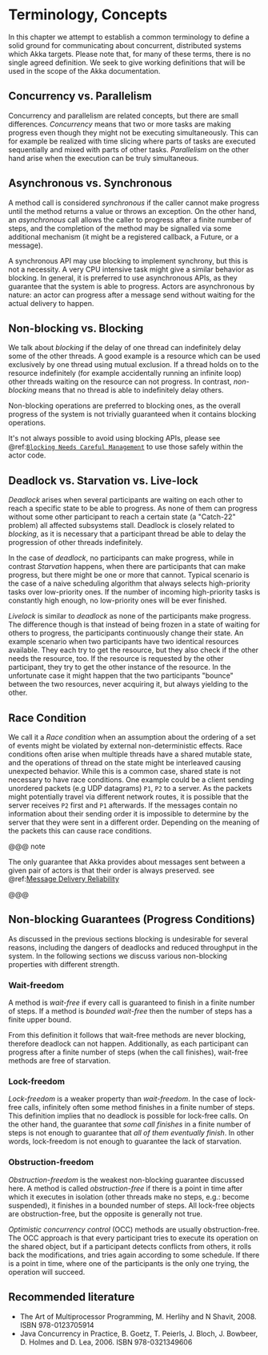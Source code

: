 # Terminology, Concepts

In this chapter we attempt to establish a common terminology to define a solid ground for communicating about concurrent,
distributed systems which Akka targets. Please note that, for many of these terms, there is no single agreed definition.
We seek to give working definitions that will be used in the scope of the Akka documentation.

## Concurrency vs. Parallelism

Concurrency and parallelism are related concepts, but there are small differences. *Concurrency* means that two or more
tasks are making progress even though they might not be executing simultaneously. This can for example be realized with
time slicing where parts of tasks are executed sequentially and mixed with
parts of other tasks. *Parallelism* on the other hand arise when the execution can be truly simultaneous.

## Asynchronous vs. Synchronous

A method call is considered *synchronous* if the caller cannot make progress until the method returns a value or throws
an exception. On the other hand, an *asynchronous* call allows the caller to progress after a finite number of steps, and
the completion of the method may be signalled via some additional mechanism (it might be a registered callback, a Future,
or a message).

A synchronous API may use blocking to implement synchrony, but this is not a necessity. A very CPU intensive task
might give a similar behavior as blocking. In general, it is preferred to use asynchronous APIs, as they guarantee that
the system is able to progress. Actors are asynchronous by nature: an actor can progress after a message send without
waiting for the actual delivery to happen.

## Non-blocking vs. Blocking

We talk about *blocking* if the delay of one thread can indefinitely delay some of the other threads. A good example
is a resource which can be used exclusively by one thread using mutual exclusion. If a thread holds on to the resource
indefinitely (for example accidentally running an infinite loop) other threads waiting on the resource can not progress.
In contrast, *non-blocking* means that no thread is able to indefinitely delay others.

Non-blocking operations are preferred to blocking ones, as the overall progress of the system is not trivially guaranteed
when it contains blocking operations.

It's not always possible to avoid using blocking APIs, please see
@ref:[`Blocking Needs Careful Management`](../typed/dispatchers.md#blocking-management) to use those safely within the
actor code.

## Deadlock vs. Starvation vs. Live-lock

*Deadlock* arises when several participants are waiting on each other to reach a specific state to be able to progress.
As none of them can progress without some other participant to reach a certain state (a "Catch-22" problem) all affected
subsystems stall. Deadlock is closely related to *blocking*, as it is necessary that a participant thread be able to
delay the progression of other threads indefinitely.

In the case of *deadlock*, no participants can make progress, while in contrast *Starvation* happens, when there are
participants that can make progress, but there might be one or more that cannot. Typical scenario is the case of a naive
scheduling algorithm that always selects high-priority tasks over low-priority ones. If the number of incoming
high-priority tasks is constantly high enough, no low-priority ones will be ever finished.

*Livelock* is similar to *deadlock* as none of the participants make progress. The difference though is that instead of
being frozen in a state of waiting for others to progress, the participants continuously change their state. An example
scenario when two participants have two identical resources available. They each try to get the resource, but they also
check if the other needs the resource, too. If the resource is requested by the other participant, they try to get
the other instance of the resource. In the unfortunate case it might happen that the two participants "bounce" between
the two resources, never acquiring it, but always yielding to the other.

## Race Condition

We call it a *Race condition* when an assumption about the ordering of a set of events might be violated by external
non-deterministic effects. Race conditions often arise when multiple threads have a shared mutable state, and the
operations of thread on the state might be interleaved causing unexpected behavior. While this is a common case, shared
state is not necessary to have race conditions. One example could be a client sending unordered packets (e.g UDP
datagrams) `P1`, `P2` to a server. As the packets might potentially travel via different network routes, it is possible that
the server receives `P2` first and `P1` afterwards. If the messages contain no information about their sending order it is
impossible to determine by the server that they were sent in a different order. Depending on the meaning of the packets
this can cause race conditions.

@@@ note

The only guarantee that Akka provides about messages sent between a given pair of actors is that their order is
always preserved. see @ref:[Message Delivery Reliability](message-delivery-reliability.md)

@@@

## Non-blocking Guarantees (Progress Conditions)

As discussed in the previous sections blocking is undesirable for several reasons, including the dangers of deadlocks
and reduced throughput in the system. In the following sections we discuss various non-blocking properties with
different strength.

### Wait-freedom

A method is *wait-free* if every call is guaranteed to finish in a finite number of steps. If a method is
*bounded wait-free* then the number of steps has a finite upper bound.

From this definition it follows that wait-free methods are never blocking, therefore deadlock can not happen.
Additionally, as each participant can progress after a finite number of steps (when the call finishes), wait-free
methods are free of starvation.

### Lock-freedom

*Lock-freedom* is a weaker property than *wait-freedom*. In the case of lock-free calls, infinitely often some method
finishes in a finite number of steps. This definition implies that no deadlock is possible for lock-free calls. On the
other hand, the guarantee that *some call finishes* in a finite number of steps is not enough to guarantee that
*all of them eventually finish*. In other words, lock-freedom is not enough to guarantee the lack of starvation.

### Obstruction-freedom

*Obstruction-freedom* is the weakest non-blocking guarantee discussed here. A method is called *obstruction-free* if
there is a point in time after which it executes in isolation (other threads make no steps, e.g.: become suspended), it
finishes in a bounded number of steps. All lock-free objects are obstruction-free, but the opposite is generally not
true.

*Optimistic concurrency control* (OCC) methods are usually obstruction-free. The OCC approach is that every participant
tries to execute its operation on the shared object, but if a participant detects conflicts from others, it rolls back
the modifications, and tries again according to some schedule. If there is a point in time, where one of the participants
is the only one trying, the operation will succeed.

## Recommended literature

 * The Art of Multiprocessor Programming, M. Herlihy and N Shavit, 2008. ISBN 978-0123705914
 * Java Concurrency in Practice, B. Goetz, T. Peierls, J. Bloch, J. Bowbeer, D. Holmes and D. Lea, 2006. ISBN 978-0321349606
